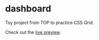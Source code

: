 # dashboard
Toy project from TOP to practice CSS Grid. 

Check out the [live preview](https://joaojgabriel.github.io/dashboard/).
